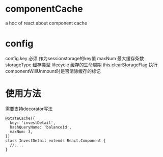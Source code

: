 # componentCache
a hoc of react about component cache

# config
config.key 必须 作为sessionstorage的key值
maxNum 最大缓存条数
storageType 缓存类型
lifecycle 缓存的生命周期
this.clearStorageFlag 执行componentWillUnmount时是否清除缓存的标记

# 使用方法
需要支持decorator写法

```
@StateCache({
  key: 'investDetail',
  hashQueryName: 'balanceId',
  maxNum: 3,
})
class InvestDetail extends React.Component {
  //....
}
```
